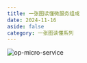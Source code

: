 ```yaml
---
title: 一张图读懂微服务组成
date: 2024-11-16
aside: false
category: 一张图读懂系列
---
```


![op-micro-service](/images/onepic/onepic-micro-service-components.drawio.png)
